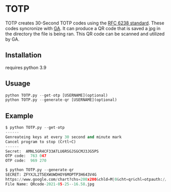 # TOTP
TOTP creates 30-Second TOTP codes using the [RFC 6238 standard](https://datatracker.ietf.org/doc/html/rfc6238). These codes syncronize with [GA](https://github.com/google/google-authenticator). It can produce a QR code that is saved a jpg in the directory the file is being ran. This QR code can be scanned and utilized by GA. 

## Installation 

requires python 3.9

## Usuage 

```python
python TOTP.py --get-otp [USERNAME](optional)
python TOTP.py --generate-qr [USERNAME](optional)
```

## Example 

```python
$ python TOTP.py --get-otp
------ 
Genreateing keys at every 30 second and minute mark
Cancel program to stop (Crtl+C)
------
Secret:  AMNL5GR4CF33ATLU6RSGJSGCMJ3JG5PS
OTP code:  763 047
OTP code:  969 270
```

```python
$ python TOTP.py --generate-qr
SECRET: ZFYXJL2T5EXWUWDHOY6MOPTP3H643V4G
https://www.google.com/chart?chs=200x200&chld=M|0&cht=qr&chl=otpauth://totp/Secure%20App%20%28User%20Name%20N%2FA%29?secret=ZFYXJL2T5EXWUWDHOY6MOPTP3H643V4G&issuer=Secure%20App
File Name: QRcode-2021-05-25--16.58.jpg
```


